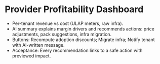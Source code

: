 # Provider Profitability Dashboard

- Per-tenant revenue vs cost (ULAP meters, raw infra).
- AI summary explains margin drivers and recommends actions: price adjustments, pack suggestions, infra migration.
- Buttons: Recompute adoption discounts; Migrate infra; Notify tenant with AI-written message.
- Acceptance: Every recommendation links to a safe action with previewed impact.
